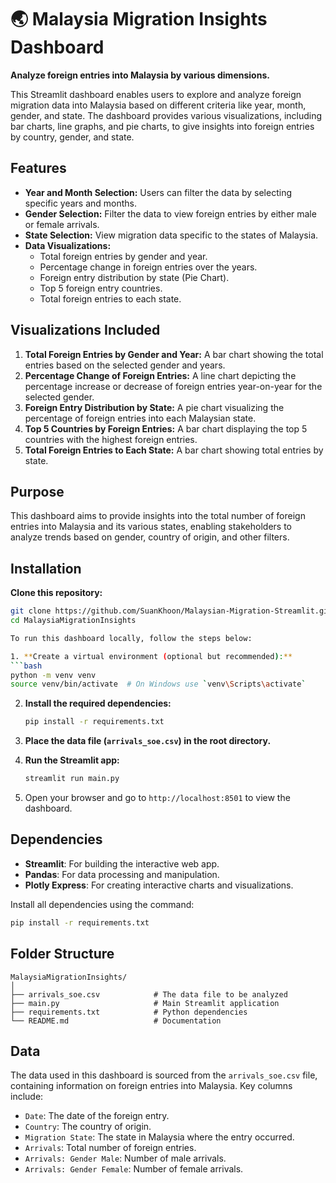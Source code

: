 # 🌏 Malaysia Migration Insights Dashboard

**Analyze foreign entries into Malaysia by various dimensions.**

This Streamlit dashboard enables users to explore and analyze foreign migration data into Malaysia based on different criteria like year, month, gender, and state. The dashboard provides various visualizations, including bar charts, line graphs, and pie charts, to give insights into foreign entries by country, gender, and state.

## Features

- **Year and Month Selection:** Users can filter the data by selecting specific years and months.
- **Gender Selection:** Filter the data to view foreign entries by either male or female arrivals.
- **State Selection:** View migration data specific to the states of Malaysia.
- **Data Visualizations:**
  - Total foreign entries by gender and year.
  - Percentage change in foreign entries over the years.
  - Foreign entry distribution by state (Pie Chart).
  - Top 5 foreign entry countries.
  - Total foreign entries to each state.

## Visualizations Included

1. **Total Foreign Entries by Gender and Year:** A bar chart showing the total entries based on the selected gender and years.
2. **Percentage Change of Foreign Entries:** A line chart depicting the percentage increase or decrease of foreign entries year-on-year for the selected gender.
3. **Foreign Entry Distribution by State:** A pie chart visualizing the percentage of foreign entries into each Malaysian state.
4. **Top 5 Countries by Foreign Entries:** A bar chart displaying the top 5 countries with the highest foreign entries.
5. **Total Foreign Entries to Each State:** A bar chart showing total entries by state.

## Purpose

This dashboard aims to provide insights into the total number of foreign entries into Malaysia and its various states, enabling stakeholders to analyze trends based on gender, country of origin, and other filters.

## Installation

**Clone this repository:**
   ```bash
   git clone https://github.com/SuanKhoon/Malaysian-Migration-Streamlit.git
   cd MalaysiaMigrationInsights

To run this dashboard locally, follow the steps below:

1. **Create a virtual environment (optional but recommended):**
   ```bash
   python -m venv venv
   source venv/bin/activate  # On Windows use `venv\Scripts\activate`
   ```

2. **Install the required dependencies:**
   ```bash
   pip install -r requirements.txt
   ```

3. **Place the data file (`arrivals_soe.csv`) in the root directory.**

4. **Run the Streamlit app:**
   ```bash
   streamlit run main.py
   ```

5. Open your browser and go to `http://localhost:8501` to view the dashboard.

## Dependencies

- **Streamlit**: For building the interactive web app.
- **Pandas**: For data processing and manipulation.
- **Plotly Express**: For creating interactive charts and visualizations.

Install all dependencies using the command:  
```bash
pip install -r requirements.txt
```

## Folder Structure

```
MalaysiaMigrationInsights/
│
├── arrivals_soe.csv            # The data file to be analyzed
├── main.py                     # Main Streamlit application
├── requirements.txt            # Python dependencies
└── README.md                   # Documentation
```

## Data

The data used in this dashboard is sourced from the `arrivals_soe.csv` file, containing information on foreign entries into Malaysia. Key columns include:

- `Date`: The date of the foreign entry.
- `Country`: The country of origin.
- `Migration State`: The state in Malaysia where the entry occurred.
- `Arrivals`: Total number of foreign entries.
- `Arrivals: Gender Male`: Number of male arrivals.
- `Arrivals: Gender Female`: Number of female arrivals.
